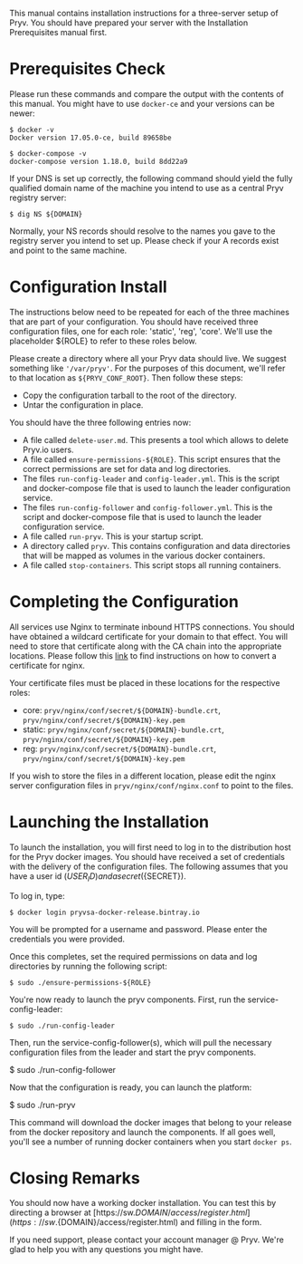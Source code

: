 
This manual contains installation instructions for a three-server setup of Pryv.
You should have prepared your server with the Installation Prerequisites manual
first. 

# Prerequisites Check

Please run these commands and compare the output with the contents of this manual. 
You might have to use `docker-ce` and your versions can be newer: 

    $ docker -v
    Docker version 17.05.0-ce, build 89658be
    
    $ docker-compose -v
    docker-compose version 1.18.0, build 8dd22a9

If your DNS is set up correctly, the following command should yield the fully qualified domain name of the machine you intend to use as a central Pryv registry server: 

    $ dig NS ${DOMAIN}

Normally, your NS records should resolve to the names you gave to the registry server you intend to set up. Please check if your A records exist and point to the same machine. 
    
# Configuration Install

The instructions below need to be repeated for each of the three machines that
are part of your configuration. You should have received three configuration
files, one for each role: 'static', 'reg', 'core'. We'll use the placeholder
${ROLE} to refer to these roles below. 

Please create a directory where all your Pryv data should live. We suggest something like `'/var/pryv'`. For the purposes of this document, we'll refer to that location as `${PRYV_CONF_ROOT}`. Then follow these steps: 

  * Copy the configuration tarball to the root of the directory. 
  * Untar the configuration in place.  

You should have the three following entries now: 

  * A file called `delete-user.md`. This presents a tool which allows to delete Pryv.io users.
  * A file called `ensure-permissions-${ROLE}`. This script ensures that the correct 
    permissions are set for data and log directories.
  * The files `run-config-leader` and `config-leader.yml`. This is the script and docker-compose file that is used to launch the leader configuration service. 
  * The files `run-config-follower` and `config-follower.yml`. This is the script and docker-compose file that is used to launch the leader configuration service. 
  * A file called `run-pryv`. This is your startup script. 
  * A directory called `pryv`. This contains configuration and data
    directories that will be mapped as volumes in the various docker 
    containers.
  * A file called `stop-containers`. This script stops all running containers.

# Completing the Configuration

All services use Nginx to terminate inbound HTTPS connections. You should have obtained a wildcard certificate for your domain to that effect. You will need to store that certificate along with the CA chain into the appropriate locations. Please follow this [link](https://www.digicert.com/ssl-certificate-installation-nginx.htm) to find instructions on how to convert a certificate for nginx. 

Your certificate files must be placed in these locations for the respective roles:  

  * core: `pryv/nginx/conf/secret/${DOMAIN}-bundle.crt`, 
    `pryv/nginx/conf/secret/${DOMAIN}-key.pem`
  * static: `pryv/nginx/conf/secret/${DOMAIN}-bundle.crt`,
    `pryv/nginx/conf/secret/${DOMAIN}-key.pem`
  * reg: `pryv/nginx/conf/secret/${DOMAIN}-bundle.crt`, 
    `pryv/nginx/conf/secret/${DOMAIN}-key.pem`

If you wish to store the files in a different location, please edit the nginx server configuration files in `pryv/nginx/conf/nginx.conf` to point to the files.   

# Launching the Installation

To launch the installation, you will first need to log in to the distribution host for the Pryv docker images. You should have received a set of credentials with the delivery of the configuration files. The following assumes that you have a user id (${USER_ID}) and a secret (${SECRET}).

To log in, type: 

    $ docker login pryvsa-docker-release.bintray.io

You will be prompted for a username and password. Please enter the credentials you were provided.

Once this completes, set the required permissions on data and log directories by running the following script:

    $ sudo ./ensure-permissions-${ROLE}

You're now ready to launch the pryv components. First, run the service-config-leader: 

    $ sudo ./run-config-leader

Then, run the service-config-follower(s), which will pull the necessary configuration files
 from the leader and start the pryv components.

  $ sudo ./run-config-follower

Now that the configuration is ready, you can launch the platform:

  $ sudo ./run-pryv

This command will download the docker images that belong to your release from the docker repository and launch the components. If all goes well, you'll see a number of running docker containers when you start `docker ps`.

# Closing Remarks

You should now have a working docker installation. You can test this by directing a browser at [https://sw.${DOMAIN}/access/register.html](https://sw.${DOMAIN}/access/register.html) and filling in the form. 

If you need support, please contact your account manager @ Pryv. We're glad to help you with any questions you might have. 
